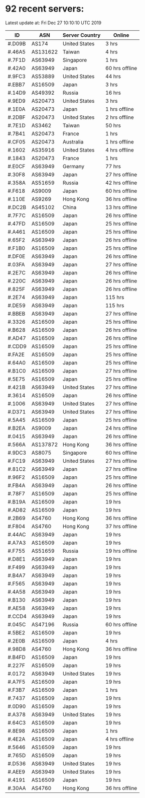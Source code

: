 # 92 recent servers:

Latest update at: Fri Dec 27 10:10:10 UTC 2019

| ID | ASN | Server Country | Online |
| -- | --- | -------------- | ------ |
| #.D09B | AS174 | United States | 3 hrs |
| #.46A5 | AS131622 | Taiwan | 4 hrs |
| #.7F1D | AS63949 | Singapore | 1 hrs |
| #.42A0 | AS63949 | Japan | 60 hrs offline |
| #.9FC3 | AS53889 | United States | 44 hrs |
| #.EBB7 | AS16509 | Japan | 3 hrs |
| #.14D9 | AS49392 | Russia | 16 hrs |
| #.9ED9 | AS20473 | United States | 3 hrs |
| #.1E0A | AS20473 | Japan | 1 hrs offline |
| #.2DBF | AS20473 | United States | 2 hrs offline |
| #.7E1D | AS3462 | Taiwan | 50 hrs |
| #.7B41 | AS20473 | France | 1 hrs |
| #.CF05 | AS20473 | Australia | 1 hrs offline |
| #.1602 | AS35916 | United States | 4 hrs offline |
| #.1843 | AS20473 | France | 1 hrs |
| #.E0CF | AS63949 | Germany | 77 hrs |
| #.30F8 | AS63949 | Japan | 27 hrs offline |
| #.358A | AS51659 | Russia | 42 hrs offline |
| #.F618 | AS9009 | Japan | 60 hrs offline |
| #.110E | AS9269 | Hong Kong | 36 hrs offline |
| #.DC2B | AS45102 | China | 13 hrs offline |
| #.7F7C | AS16509 | Japan | 26 hrs offline |
| #.47FD | AS16509 | Japan | 25 hrs offline |
| #.A461 | AS16509 | Japan | 25 hrs offline |
| #.65F2 | AS63949 | Japan | 26 hrs offline |
| #.F1B0 | AS16509 | Japan | 25 hrs offline |
| #.DF0E | AS63949 | Japan | 26 hrs offline |
| #.03FA | AS63949 | Japan | 27 hrs offline |
| #.2E7C | AS63949 | Japan | 26 hrs offline |
| #.220C | AS63949 | Japan | 26 hrs offline |
| #.825F | AS63949 | Japan | 26 hrs offline |
| #.2E74 | AS63949 | Japan | 115 hrs |
| #.DE59 | AS63949 | Japan | 115 hrs |
| #.BBEB | AS63949 | Japan | 27 hrs offline |
| #.3326 | AS16509 | Japan | 25 hrs offline |
| #.B628 | AS16509 | Japan | 26 hrs offline |
| #.AD47 | AS16509 | Japan | 26 hrs offline |
| #.CDD9 | AS16509 | Japan | 25 hrs offline |
| #.FA2E | AS16509 | Japan | 25 hrs offline |
| #.64A0 | AS16509 | Japan | 25 hrs offline |
| #.B1C0 | AS16509 | Japan | 27 hrs offline |
| #.5E75 | AS16509 | Japan | 25 hrs offline |
| #.421B | AS63949 | United States | 27 hrs offline |
| #.3614 | AS16509 | Japan | 26 hrs offline |
| #.1006 | AS63949 | United States | 27 hrs offline |
| #.D371 | AS63949 | United States | 27 hrs offline |
| #.5A45 | AS16509 | Japan | 25 hrs offline |
| #.B2EA | AS9009 | Japan | 24 hrs offline |
| #.0415 | AS63949 | Japan | 26 hrs offline |
| #.566A | AS137872 | Hong Kong | 36 hrs offline |
| #.9DC3 | AS8075 | Singapore | 60 hrs offline |
| #.FC19 | AS63949 | United States | 27 hrs offline |
| #.81C2 | AS63949 | Japan | 27 hrs offline |
| #.96F2 | AS16509 | Japan | 25 hrs offline |
| #.FB4A | AS63949 | Japan | 26 hrs offline |
| #.78F7 | AS16509 | Japan | 25 hrs offline |
| #.B19A | AS16509 | Japan | 19 hrs |
| #.AD82 | AS16509 | Japan | 19 hrs |
| #.2B69 | AS4760 | Hong Kong | 36 hrs offline |
| #.F804 | AS4760 | Hong Kong | 37 hrs offline |
| #.44AC | AS63949 | Japan | 19 hrs |
| #.A7A3 | AS16509 | Japan | 19 hrs |
| #.F755 | AS51659 | Russia | 19 hrs offline |
| #.D8E1 | AS63949 | Japan | 19 hrs |
| #.F499 | AS63949 | Japan | 19 hrs |
| #.B4A7 | AS63949 | Japan | 19 hrs |
| #.F565 | AS63949 | Japan | 19 hrs |
| #.4A58 | AS63949 | Japan | 19 hrs |
| #.B130 | AS63949 | Japan | 19 hrs |
| #.AE58 | AS63949 | Japan | 19 hrs |
| #.CCD4 | AS63949 | Japan | 19 hrs |
| #.045C | AS47196 | Russia | 60 hrs offline |
| #.5BE2 | AS16509 | Japan | 19 hrs |
| #.2E0B | AS16509 | Japan | 4 hrs |
| #.98D8 | AS4760 | Hong Kong | 36 hrs offline |
| #.B4FD | AS16509 | Japan | 19 hrs |
| #.227F | AS16509 | Japan | 19 hrs |
| #.0172 | AS63949 | United States | 19 hrs |
| #.A7F5 | AS16509 | Japan | 19 hrs |
| #.F3B7 | AS16509 | Japan | 1 hrs |
| #.7437 | AS16509 | Japan | 19 hrs |
| #.0D90 | AS16509 | Japan | 19 hrs |
| #.A378 | AS63949 | United States | 19 hrs |
| #.64C3 | AS16509 | Japan | 19 hrs |
| #.8E98 | AS16509 | Japan | 1 hrs |
| #.4E2A | AS16509 | Japan | 4 hrs offline |
| #.5646 | AS16509 | Japan | 19 hrs |
| #.765D | AS16509 | Japan | 19 hrs |
| #.D536 | AS63949 | United States | 19 hrs |
| #.AEE9 | AS63949 | United States | 19 hrs |
| #.4191 | AS16509 | Japan | 19 hrs |
| #.30AA | AS4760 | Hong Kong | 36 hrs offline |


